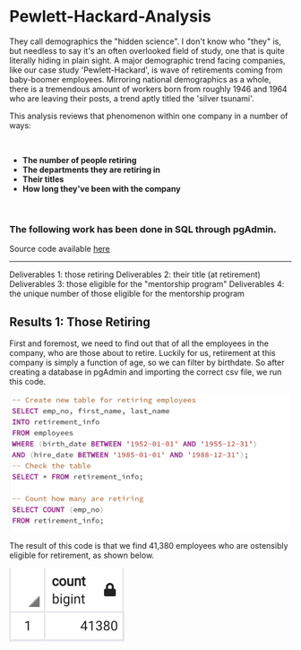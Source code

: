 # Pewlett-Hackard-Analysis

They call demographics the "hidden science". I don't know who "they" is, but needless to say it's an often overlooked field of study, one that is quite literally hiding in plain sight. A major demographic trend facing companies, like our case study 'Pewlett-Hackard', is wave of retirements coming from baby-boomer employees. Mirroring national demographics as a whole, there is a tremendous amount of workers born from roughly 1946 and 1964 who are leaving their posts, a trend aptly titled the 'silver tsunami'. 

This analysis reviews that phenomenon within one company in a number of ways:

<br />

* **The number of people retiring**
* **The departments they are retiring in**
* **Their titles**
* **How long they've been with the company**
<br />

### The following work has been done in SQL through pgAdmin. 
Source code available [here](https://github.com/carlosjennings1991/Pewlett-Hackard-Analysis/blob/main/Queries/Employee_Database_challenge.sql)

---
Deliverables 1: those retiring
Deliverables 2: their title (at retirement)
Deliverables 3: those eligible for the "mentorship program"
Deliverables 4: the unique number of those eligible for the mentorship program

## Results 1: Those Retiring

First and foremost, we need to find out that of all the employees in the company, who are those about to retire. Luckily for us, retirement at this company is simply a function of age, so we can filter by birthdate. So after creating a database in pgAdmin and importing the correct csv file, we run this code. 

<img src ="https://github.com/carlosjennings1991/Pewlett-Hackard-Analysis/blob/main/Photos/retirees_code.png" width="500" height="245">

The result of this code is that we find 41,380 employees who are ostensibly eligible for retirement, as shown below. 

<img src="https://github.com/carlosjennings1991/Pewlett-Hackard-Analysis/blob/main/Photos/amount_retiring.png">



